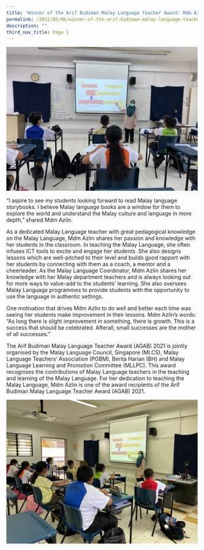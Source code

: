 ```yaml
---
title: "Winner of the Arif Budiman Malay Language Teacher Award: Mdm Azlin"
permalink: /2022/05/06/winner-of-the-arif-budiman-malay-language-teacher-award-mdm-azlin/
description: ""
third_nav_title: Page 1
---
```

<img src="/images/Azlin-1-Banner.jpeg">
<p>“I aspire to see my students looking forward to read Malay language storybooks. I believe Malay language books are a window for them to explore the world and understand the Malay culture and language in more depth,” shared Mdm Azlin.</p>
<p>As a dedicated Malay Language teacher with great pedagogical knowledge on the Malay Language, Mdm Azlin shares her passion and knowledge with her students in the classroom. In teaching the Malay Language, she often infuses ICT tools to excite and engage her students. She also designs lessons which are well-pitched to their level and builds good rapport with her students by connecting with them as a coach, a mentor and a cheerleader. As the Malay Language Coordinator, Mdm Azlin shares her knowledge with her Malay department teachers and is always looking out for more ways to value-add to the students’ learning. She also oversees Malay Language programmes to provide students with the opportunity to use the language in authentic settings.</p>
<p>One motivation that drives Mdm Azlin to do well and better each time was seeing her students make improvement in their lessons. Mdm Azlin’s words: “As long there is slight improvement in something, there is growth. This is a success that should be celebrated. Afterall, small successes are the mother of all successes.”</p>
<p>The Arif Budiman Malay Language Teacher Award (AGAB) 2021 is jointly organised by the Malay Language Council, Singapore (MLCS), Malay Language Teachers’ Association (PGBM), Berita Harian (BH) and Malay Language Learning and Promotion Committee (MLLPC). This award recognises the contributions of Malay Language teachers in the teaching and learning of the Malay Language. For her dedication to teaching the Malay Language, Mdm Azlin is one of the award recipients of the Arif Budiman Malay Language Teacher Award (AGAB) 2021.</p>
<img src="/images/Azlin-2.jpeg">